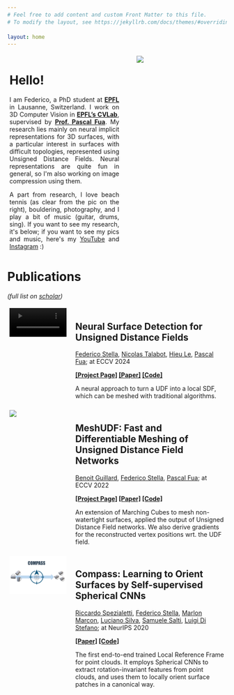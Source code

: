 ```yaml
---
# Feel free to add content and custom Front Matter to this file.
# To modify the layout, see https://jekyllrb.com/docs/themes/#overriding-theme-defaults

layout: home
---
```


<style>
/* Split the screen in half */
.split {
    display: block;
    height: 100%;
    width: 50%;
  }
  
  /* Control the left side */
.left {
    float:left;
    margin:5px; 
}
  
/* Control the right side */
.right {
    float:right;
    margin:5px; 
}

.small {
	/* width: 26%;  */
	width: 26%;
}

.big {
	width: 68%;
}

</style>


<div>
    <div class="split right" style="width: 40%">
        <div>
        <img id="pp" src="/assets/3B8A0921.jpg" />
        </div>
    </div>
    <div class="split left" style="text-align: justify; text-justify: inter-word;">
    	<h1>Hello!</h1>
        <p>I am Federico, a PhD student at <b><a href="https://www.epfl.ch/"> EPFL</a></b> in Lausanne, Switzerland. I work on 3D Computer Vision in <b><a href="http://cvlab.epfl.ch">EPFL’s CVLab</a></b>, supervised by <b><a href="https://scholar.google.com/citations?user=kzFmAkYAAAAJ&hl=en&oi=ao">Prof. Pascal Fua</a></b>. My research lies mainly on neural implicit representations for 3D surfaces, with a particular interest in surfaces with difficult topologies, represented using Unsigned Distance Fields. Neural representations are quite fun in general, so I'm also working on image compression using them.</p>
        A part from research, I love beach tennis (as clear from the pic on the right), bouldering, photography, and I play a bit of music (guitar, drums, sing). If you want to see my research, it's below; if you want to see my pics and music, here's my <a href="https://www.youtube.com/@federicostella95">YouTube</a> and <a href="https://www.instagram.com/ilceltico/">Instagram</a> :)
    </div>
</div>

<div style="clear: both;"> </div>


# Publications
*(full list on [scholar](https://scholar.google.com/citations?user=UxEI4sQAAAAJ&hl=en))*

<div>
    <div class="split left small">
        <div>
            <video width="100%" muted autoplay>
                <source src="/assets/ours.mp4" type="video/mp4">
            </video>
        </div>
    </div>
    <div class="split right big">
    	<h2>Neural Surface Detection for Unsigned Distance Fields</h2>
        <p><a class="page-link" href="https://scholar.google.com/citations?user=UxEI4sQAAAAJ&hl=en">Federico Stella</a>,
        <a class="page-link" href="https://scholar.google.com/citations?hl=en&user=f2LbcbAAAAAJ">Nicolas Talabot</a>,
        <a class="page-link" href="https://scholar.google.com/citations?hl=en&user=Bj9g-EEAAAAJ">Hieu Le</a>,
        <a class="page-link" href="https://scholar.google.com/citations?user=kzFmAkYAAAAJ&hl=en">Pascal Fua</a>; at ECCV 2024 </p>
        <p><b>
            <a href="/nsdudf">[Project Page]</a>
        	<a href="https://arxiv.org/abs/2407.18381">[Paper]</a>
        	<a href="https://github.com/ilceltico/nsdudf">[Code]</a>
        </b></p>
        <p>A neural approach to turn a UDF into a local SDF, which can be meshed with traditional algorithms.</p>
    </div>
</div>

<div style="clear: both;"> </div>


<div>
    <div class="split left small">
        <div>
        <img id="pp" src="/assets/meshudf.gif" />
        </div>
    </div>
    <div class="split right big">
    	<h2>MeshUDF: Fast and Differentiable Meshing of Unsigned Distance Field Networks</h2>
        <p><a href="https://scholar.google.com/citations?user=9c5ruhsAAAAJ&hl=en&oi=ao">Benoit Guillard</a>,
        <a href="https://scholar.google.com/citations?user=UxEI4sQAAAAJ&hl=en&oi=ao">Federico Stella</a>,
        <a href="https://scholar.google.com/citations?user=kzFmAkYAAAAJ&hl=en&oi=ao">Pascal Fua</a>; at ECCV 2022</p>
        <p><b>
        	<a href="https://bguillard.github.io/meshudf/">[Project Page]</a>
        	<a href="https://arxiv.org/abs/2111.14549">[Paper]</a>
        	<a href="https://github.com/cvlab-epfl/MeshUDF">[Code]</a>
        </b></p>
        <p>An extension of Marching Cubes to mesh non-watertight surfaces, applied the output of Unsigned Distance Field networks. We also derive gradients for the reconstructed vertex positions wrt. the UDF field.</p>
    </div>
</div>

<div style="clear: both;"> </div>

<div>
    <div class="split left small">
        <div>
        <img id="pp" src="/assets/compass.png" />
        </div>
    </div>
    <div class="split right big">
    	<h2>Compass: Learning to Orient Surfaces by Self-supervised Spherical CNNs</h2>
        <p><a href="https://scholar.google.com/citations?user=DYADxJAAAAAJ&hl=en&oi=ao">Riccardo Spezialetti</a>,
        <a href="https://scholar.google.com/citations?user=UxEI4sQAAAAJ&hl=en">Federico Stella</a>,
        <a href="https://scholar.google.com/citations?user=JfR9nm0AAAAJ&hl=en&oi=ao">Marlon Marcon</a>,
        <a href="https://scholar.google.com/citations?user=_xB5NUgAAAAJ&hl=en">Luciano Silva</a>,
        <a href="https://scholar.google.com/citations?user=1kcIJG0AAAAJ&hl=en">Samuele Salti</a>,
        <a href="https://scholar.google.com/citations?user=xZVTzyAAAAAJ&hl=en">Luigi Di Stefano</a>; at NeurIPS 2020</p>
        <p><b>
        	<a href="https://arxiv.org/abs/2011.03298">[Paper]</a>
        	<a href="https://github.com/CVLAB-Unibo/compass">[Code]</a>
        </b></p>
        <p>The first end-to-end trained Local Reference Frame for point clouds. It employs Spherical CNNs to extract rotation-invariant features from point clouds, and uses them to locally orient surface patches in a canonical way.</p>
    </div>
</div>

<div style="clear: both;"> </div>